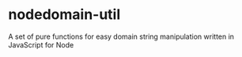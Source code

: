 # nodedomain-util
A set of pure functions for easy domain string manipulation written in JavaScript for Node
